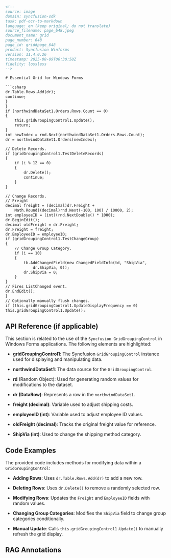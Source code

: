 ```html
<!--
source: image
domain: syncfusion-sdk
task: pdf-ocr-to-markdown
language: en (keep original; do not translate)
source_filename: page_648.jpeg
document_name: grid
page_number: 648
page_id: grid#page_648
product: Syncfusion Winforms
version: 11.4.0.26
timestamp: 2025-08-09T06:30:58Z
fidelity: lossless
-->

# Essential Grid for Windows Forms

```csharp
dr.Table.Rows.Add(dr);
continue;
}
}
if (northwindDataSet1.Orders.Rows.Count == 0)
{
    this.gridGroupingControl1.Update();
    return;
}
int newIndex = rnd.Next(northwindDataSet1.Orders.Rows.Count);
dr = northwindDataSet1.Orders[newIndex];

// Delete Records.
if (gridGroupingControl1.TestDeleteRecords)
{
    if (i % 12 == 0)
    {
        dr.Delete();
        continue;
    }
}

// Change Records.
// Freight
decimal freight = (decimal)dr.Freight +
    Math.Round((decimal)rnd.Next(-100, 100) / 10000, 2);
int employeeID = (int)(rnd.NextDouble() * 1000);
dr.BeginEdit();
decimal oldFreight = dr.Freight;
dr.Freight = freight;
dr.EmployeeID = employeeID;
if (gridGroupingControl1.TestChangeGroup)
{
    // Change Group Category.
    if (i == 10)
    {
        tb.AddChangedField(new ChangedFieldInfo(td, "ShipVia",
            dr.ShipVia, 0));
        dr.ShipVia = 0;
    }
}
// Fires ListChanged event.
dr.EndEdit();
}
// Optionally manually flush changes.
if (this.gridGroupingControl1.UpdateDisplayFrequency == 0)
this.gridGroupingControl1.Update();
```

## API Reference (if applicable)

This section is related to the use of the `Syncfusion GridGroupingControl` in Windows Forms applications. The following elements are highlighted:

- **gridGroupingControl1**: The Syncfusion `GridGroupingControl` instance used for displaying and manipulating data.

- **northwindDataSet1**: The data source for the `GridGroupingControl`.

- **rd** (Random Object): Used for generating random values for modifications to the dataset.

- **dr (DataRow)**: Represents a row in the `northwindDataSet1`.

- **freight (decimal)**: Variable used to adjust shipping costs.

- **employeeID (int)**: Variable used to adjust employee ID values.

- **oldFreight (decimal)**: Tracks the original freight value for reference.

- **ShipVia (int)**: Used to change the shipping method category.

## Code Examples

The provided code includes methods for modifying data within a `GridGroupingControl`:

- **Adding Rows**: Uses `dr.Table.Rows.Add(dr)` to add a new row.

- **Deleting Rows**: Uses `dr.Delete()` to remove a randomly selected row.

- **Modifying Rows**: Updates the `Freight` and `EmployeeID` fields with random values.

- **Changing Group Categories**: Modifies the `ShipVia` field to change group categories conditionally.

- **Manual Update**: Calls `this.gridGroupingControl1.Update()` to manually refresh the grid display.

## RAG Annotations

<!-- tags: [Syncfusion, Windows Forms, GridGroupingControl, Data Manipulation, CRUD Operations] keywords: [gridgroupingcontrol1, northwinddataset1, dr, freight, employeeID, shipvia, testdeleterecords, testchangegroup, updatdisplayfrequency, addchangedfield] -->
```